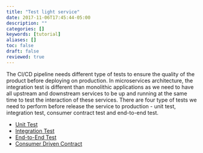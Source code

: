 ```yaml
---
title: "Test light service"
date: 2017-11-06T17:45:44-05:00
description: ""
categories: []
keywords: [tutorial]
aliases: []
toc: false
draft: false
reviewed: true
---
```


The CI/CD pipeline needs different type of tests to ensure the quality of the product before 
deploying on production. In microservices architecture, the integration test is different
than monolithic applications as we need to have all upstream and downstream services to be
up and running at the same time to test the interaction of these services. There are four
type of tests we need to perform before release the service to production - unit test, 
integration test, consumer contract test and end-to-end test. 

* [Unit Test](/tutorial/common/test/unit-test/)
* [Integration Test](/tutorial/common/test/integration-test/)
* [End-to-End Test](/tutorial/common/test/end-to-end-test/)
* [Consumer Driven Contract](/tutorial/common/test/consumer-driven-contract/)
